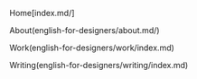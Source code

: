 Home[index.md/]

About(english-for-designers/about.md/)

Work(english-for-designers/work/index.md)

Writing(english-for-designers/writing/index.md)
